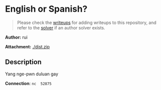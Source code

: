 # English or Spanish?

> Please check the [writeups](./writeups/) for adding writeups to this repository, and refer to the [solver](./solver/) if an author solver exists.

**Author:** rui

**Attachment:** [./dist.zip](./dist.zip)


## Description
Yang nge-pwn duluan gay

**Connection**: `nc  52875`
